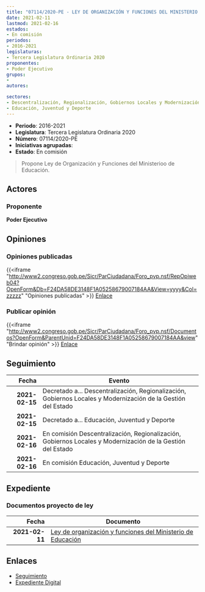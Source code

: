 ```yaml
---
title: "07114/2020-PE - LEY DE ORGANIZACIÓN Y FUNCIONES DEL MINISTERIO DE EDUCACIÓN"
date: 2021-02-11
lastmod: 2021-02-16
estados:
- En comisión
periodos:
- 2016-2021
legislaturas:
- Tercera Legislatura Ordinaria 2020
proponentes:
- Poder Ejecutivo
grupos:
- 
autores:

sectores:
- Descentralización, Regionalización, Gobiernos Locales y Modernización de la Gestión del Estado
- Educación, Juventud y Deporte
---
```

- **Periodo**: 2016-2021
- **Legislatura**: Tercera Legislatura Ordinaria 2020
- **Número**: 07114/2020-PE
- **Iniciativas agrupadas**: 
- **Estado**: En comisión

> Propone Ley de Organización y Funciones del Ministerioo de Educación.


## Actores

### Proponente

**Poder Ejecutivo**

## Opiniones

### Opiniones publicadas

{{<iframe "http://www2.congreso.gob.pe/Sicr/ParCiudadana/Foro_pvp.nsf/RepOpiweb04?OpenForm&Db=F24DA58DE3148F1A05258679007184AA&View=yyyy&Col=zzzzz" "Opiniones publicadas" >}}
[Enlace](http://www2.congreso.gob.pe/Sicr/ParCiudadana/Foro_pvp.nsf/RepOpiweb04?OpenForm&Db=F24DA58DE3148F1A05258679007184AA&View=yyyy&Col=zzzzz)

### Publicar opinión

{{<iframe "http://www2.congreso.gob.pe/Sicr/ParCiudadana/Foro_pvp.nsf/Documentos?OpenForm&ParentUnid=F24DA58DE3148F1A05258679007184AA&view" "Brindar opinión" >}}
[Enlace](http://www2.congreso.gob.pe/Sicr/ParCiudadana/Foro_pvp.nsf/Documentos?OpenForm&ParentUnid=F24DA58DE3148F1A05258679007184AA&view)


## Seguimiento

| Fecha | Evento |
|------:|--------|
| **2021-02-15** | Decretado a... Descentralización, Regionalización, Gobiernos Locales y Modernización de la Gestión del Estado |
| **2021-02-15** | Decretado a... Educación, Juventud y Deporte |
| **2021-02-16** | En comisión Descentralización, Regionalización, Gobiernos Locales y Modernización de la Gestión del Estado |
| **2021-02-16** | En comisión Educación, Juventud y Deporte |

## Expediente

### Documentos proyecto de ley

| Fecha | Documento |
|------:|-----------|
| **2021-02-11** | [Ley de organización y funciones del Ministerio de Educación](http://www.leyes.congreso.gob.pe/Documentos/2016_2021/Proyectos_de_Ley_y_de_Resoluciones_Legislativas/PL07114-20210211.pdf) |

## Enlaces

- [Seguimiento](http://www2.congreso.gob.pe/Sicr/TraDocEstProc/CLProLey2016.nsf/f7fff46988ca05b1052578e100829cc7/3dbfdf931bc3efb10525867900782915?OpenDocument)
- [Expediente Digital](http://www2.congreso.gob.pe/Sicr/TraDocEstProc/Expvirt_2011.nsf/visbusqptramdoc1621/07114?opendocument)

